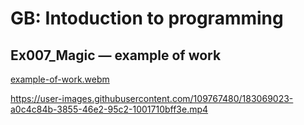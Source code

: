 # GB: Intoduction to programming
## Ex007_Magic &mdash; example of work

[example-of-work.webm](https://user-images.githubusercontent.com/109767480/183068989-1184d2a3-27f8-4535-b129-e661753913e5.webm)

https://user-images.githubusercontent.com/109767480/183069023-a0c4c84b-3855-46e2-95c2-1001710bff3e.mp4
